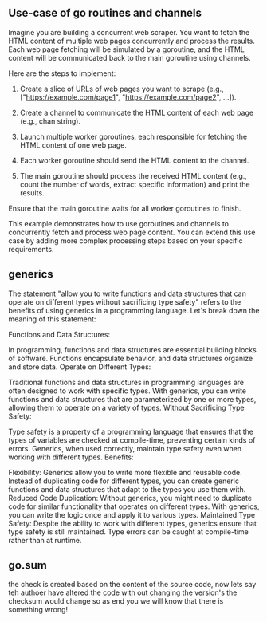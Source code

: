 ## Use-case of go routines and channels

Imagine you are building a concurrent web scraper. You want to fetch the HTML content of multiple web pages concurrently and process the results. Each web page fetching will be simulated by a goroutine, and the HTML content will be communicated back to the main goroutine using channels.

Here are the steps to implement:

1. Create a slice of URLs of web pages you want to scrape (e.g., ["https://example.com/page1", "https://example.com/page2", ...]).

2. Create a channel to communicate the HTML content of each web page (e.g., chan string).

3. Launch multiple worker goroutines, each responsible for fetching the HTML content of one web page.

4. Each worker goroutine should send the HTML content to the channel.

5. The main goroutine should process the received HTML content (e.g., count the number of words, extract specific information) and print the results.

Ensure that the main goroutine waits for all worker goroutines to finish.

This example demonstrates how to use goroutines and channels to concurrently fetch and process web page content. You can extend this use case by adding more complex processing steps based on your specific requirements.


## generics

The statement "allow you to write functions and data structures that can operate on different types without sacrificing type safety" refers to the benefits of using generics in a programming language. Let's break down the meaning of this statement:

Functions and Data Structures:

In programming, functions and data structures are essential building blocks of software.
Functions encapsulate behavior, and data structures organize and store data.
Operate on Different Types:

Traditional functions and data structures in programming languages are often designed to work with specific types.
With generics, you can write functions and data structures that are parameterized by one or more types, allowing them to operate on a variety of types.
Without Sacrificing Type Safety:

Type safety is a property of a programming language that ensures that the types of variables are checked at compile-time, preventing certain kinds of errors.
Generics, when used correctly, maintain type safety even when working with different types.
Benefits:

Flexibility: Generics allow you to write more flexible and reusable code. Instead of duplicating code for different types, you can create generic functions and data structures that adapt to the types you use them with.
Reduced Code Duplication: Without generics, you might need to duplicate code for similar functionality that operates on different types. With generics, you can write the logic once and apply it to various types.
Maintained Type Safety: Despite the ability to work with different types, generics ensure that type safety is still maintained. Type errors can be caught at compile-time rather than at runtime.

## go.sum

the check is created based on the content of the source code, 
now lets say teh authoer have altered the code with out changing the version's the checksum would change 
so as end you we will know that there is something wrong!
